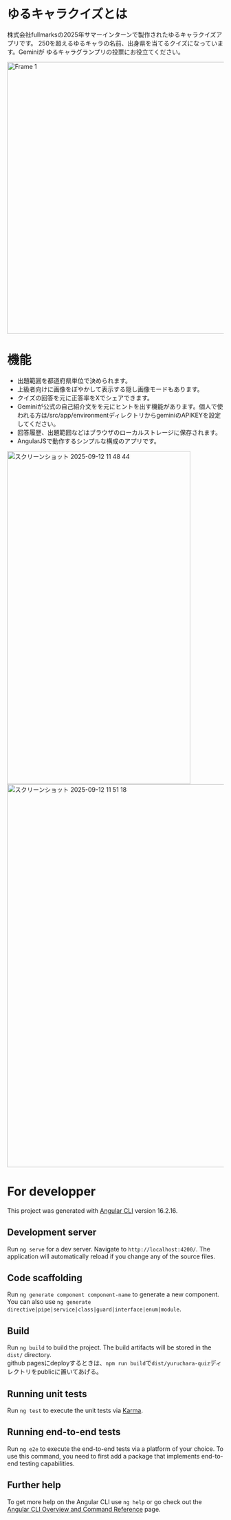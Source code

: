 # ゆるキャラクイズとは
株式会社fullmarksの2025年サマーインターンで製作されたゆるキャラクイズアプリです。
250を超えるゆるキャラの名前、出身県を当てるクイズになっています。Geminiが
ゆるキャラグランプリの投票にお役立てください。

<img width="1200" height="630" alt="Frame 1" src="https://github.com/user-attachments/assets/faaf6ced-6753-4ce3-a49c-92a2430fff6d" />

# 機能
- 出題範囲を都道府県単位で決められます。
- 上級者向けに画像をぼやかして表示する隠し画像モードもあります。
- クイズの回答を元に正答率をXでシェアできます。
- Geminiが公式の自己紹介文をを元にヒントを出す機能があります。個人で使われる方は/src/app/environmentディレクトリからgeminiのAPIKEYを設定してください。
- 回答履歴、出題範囲などはブラウザのローカルストレージに保存されます。
- AngularJSで動作するシンプルな構成のアプリです。

<img width="426" height="772" alt="スクリーンショット 2025-09-12 11 48 44" src="https://github.com/user-attachments/assets/79fda8c2-b297-4f43-8fd9-053a20c4f669" />
<img width="1164" height="888" alt="スクリーンショット 2025-09-12 11 51 18" src="https://github.com/user-attachments/assets/91149605-5ceb-4587-87f7-9ed4fe603412" />

# For developper


This project was generated with [Angular CLI](https://github.com/angular/angular-cli) version 16.2.16.

## Development server

Run `ng serve` for a dev server. Navigate to `http://localhost:4200/`. The application will automatically reload if you change any of the source files.

## Code scaffolding

Run `ng generate component component-name` to generate a new component. You can also use `ng generate directive|pipe|service|class|guard|interface|enum|module`.

## Build

Run `ng build` to build the project. The build artifacts will be stored in the `dist/` directory.  
github pagesにdeployするときは、`npm run build`で`dist/yuruchara-quiz`ディレクトリをpublicに置いてあげる。

## Running unit tests

Run `ng test` to execute the unit tests via [Karma](https://karma-runner.github.io).

## Running end-to-end tests

Run `ng e2e` to execute the end-to-end tests via a platform of your choice. To use this command, you need to first add a package that implements end-to-end testing capabilities.

## Further help

To get more help on the Angular CLI use `ng help` or go check out the [Angular CLI Overview and Command Reference](https://angular.io/cli) page.

